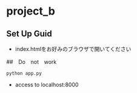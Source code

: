 # project_b

## Set Up Guid
- index.htmlをお好みのブラウザで開いてください

##　Do　not　work

`python app.py`
 
 - access to localhost:8000
